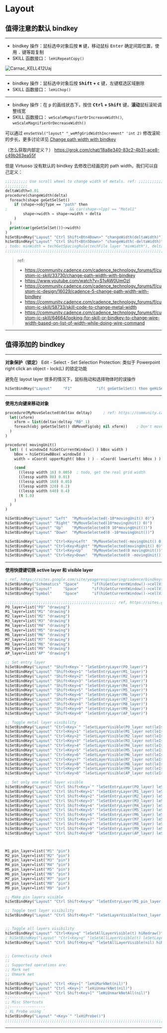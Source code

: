 # Layout



## 值得注意的默认 bindkey

---

- bindkey 操作：鼠标选中对象后按 **<kbd>H</kbd>** 键，移动鼠标 <kbd>Enter</kbd> 确定间距位置，使用 <kbd>.</kbd> 键等距复制
- SKILL 函数接口： `leHiRepeatCopy()`

![Carnac_KELL412Uaj](https://github.com/user-attachments/assets/55762eab-8066-46b6-80cb-9067e8afb2ce)

---

- bindkey 操作：鼠标选中对象后按 **<kbd>Shift</kbd> + <kbd>c</kbd>** 键，左键框选区域删除
- SKILL 函数接口： `leHiChop()`

---

- bindkey 操作：在 <kbd>p</kbd> 的画线状态下，按住 **<kbd>Ctrl</kbd> + <kbd>Shift</kbd>** 键，**滚动**鼠标滚轮调整线宽
- SKILL 函数接口： `weScaleMagnifierOrIncreaseWidth()`, `weScaleMagnifierOrDecreaseWidth()`

可以通过 `envSetVal("layout" "_weMfgGridWidthIncrement" 'int 2)` 修改滚轮的步长，更多讨论详见 [Change path width with bindkey](https://community.cadence.com/cadence_technology_forums/f/custom-ic-skill/33730/change-path-width-with-bindkey)

（怎么获取内部定义？） https://grok.com/chat/18a8e340-83c2-4b31-ace8-c49b263ea55f

但是 Virtuoso 没有默认的 bindkey 去修改已经画完的 path width，我们可以自己定义：

```lisp
;;;;;;;;;; Use scroll wheel to change width of metals. ref: ;;;;;;;;;;;;
;;;;;;;;;; 
deltaWidth=0.01
procedure(changeWidth(delta)
  foreach(shape geGetSelSet()
    if (shape~>objType == "path" then
;                            && car(shape~>lpp) == "Metal1"
        shape~>width = shape~>width + delta
    )
  )
  print(car(geGetSelSet())~>width)
)
hiSetBindKey("Layout" "Ctrl Shift<Btn4Down>" "changeWidth(deltaWidth)")
hiSetBindKey("Layout" "Ctrl Shift<Btn5Down>" "changeWidth(-deltaWidth)")
; todo: minWidth = techGetSpacingRule(techFile layer "minWidth"), deltaWidth check
;;;;;;;;;;;;;;;;;;;;;;;;;;;;;;;;;;;;;;;;;;;;;;;;;;;;;;;;;;;;;;;;;;;;;;;;;;;;;;;;;;;;;;;;;;;;;;;;;;;;;;;;;;;;;;;;;;;;
```


> ref:
> 
> - https://community.cadence.com/cadence_technology_forums/f/custom-ic-skill/33730/change-path-width-with-bindkey
> - https://www.youtube.com/watch?v=S1vAW0UmOzI
> - https://community.cadence.com/cadence_technology_forums/f/custom-ic-design/16029/cadence-5-change-path-width-with-bindkey
> - https://community.cadence.com/cadence_technology_forums/f/custom-ic-skill/58733/skill-code-to-change-metal-width
> - https://community.cadence.com/cadence_technology_forums/f/custom-ic-skill/64664/looking-for-skill-or-bindkey-to-change-wire-width-based-on-list-of-width-while-doing-wire-command


---

## 值得添加的 bindkey

---

**对象保护（锁定）** Edit - Select - Set Selection Protection: 类似于 Powerpoint right click an object - lock(L) 的锁定功能

避免在 layout layer 很多的情况下，鼠标拖动和选择物体时的误操作

```lisp
hiSetBindKey("Layout"     "F1"           "if( geGetSelSet() then geHiSetSelProtectionEF() else geHiUnsetSelProtectionEF() )")
```

---

**使用方向键来移动对象**

```lisp
procedure(MyMoveSelected(deltax deltay)     ; ref: https://community.cadence.com/cadence_technology_forums/f/custom-ic-skill/36295/bindkey-to-move-selected-object
  let((xform)
    xform = list(deltax:deltay "R0" 1)
    foreach(obj geGetSelSet() dbMoveFig(obj nil xform))    ; Don't move the fig, if the selected obj is label pin. Bacause the label will move with the path, and this for loop will move pins twice. 
  )
)

procedure( movingUnit()
  let( ( ( windowId hiGetCurrentWindow() ) bBox width )
    bBox = hiGetViewBBox( windowId )
    width = xCoord( upperRight( bBox ) ) - xCoord( lowerLeft( bBox ) )

    (cond
      ((lessp width 16) 0.005)  ; todo, get the real grid width
      ((lessp width 80) 0.01)
      ((lessp width 160) 0.05)
      ((lessp width 320) 0.2)
      ((lessp width 640) 0.4)
      (t 1.0)
    )
  )
)

hiSetBindKey("Layout" "Left"  "MyMoveSelected(-10*movingUnit() 0)")
hiSetBindKey("Layout" "Right" "MyMoveSelected(10*movingUnit() 0)")
hiSetBindKey("Layout" "Up"    "MyMoveSelected(0 10*movingUnit())")
hiSetBindKey("Layout" "Down"  "MyMoveSelected(0 -10*movingUnit())")

hiSetBindKey("Layout" "Ctrl<Key>Left"  "MyMoveSelected(-movingUnit() 0)")
hiSetBindKey("Layout" "Ctrl<Key>Right" "MyMoveSelected(movingUnit() 0)")
hiSetBindKey("Layout" "Ctrl<Key>Up"    "MyMoveSelected(0 movingUnit())")
hiSetBindKey("Layout" "Ctrl<Key>Down"  "MyMoveSelected(0 -movingUnit())")
```

---

**使用快捷键切换 active layer 和 visible layer**

```lisp
; ref, https://sites.google.com/site/yeagerengineering/cadence/bindkeys
hiSetBindKey("Schematics" "Space"      "if(hiGetCurrentWindow()->cellView->mode != \"r\" then geChangeEditMode(\"r\") else geChangeEditMode(\"a\"))")
hiSetBindKey("Layout"     "Space"      "if(hiGetCurrentWindow()->cellView->mode != \"r\" then geChangeEditMode(\"r\") else geChangeEditMode(\"a\"))")
hiSetBindKey("Symbol"     "Space"      "if(hiGetCurrentWindow()->cellView->mode != \"r\" then geChangeEditMode(\"r\") else geChangeEditMode(\"a\"))")

;;;;;;;;;;;;;;;;;;;;;;;;;;;;;;;;;;;;;;;;;;;;;;;;;; ref, https://sites.google.com/site/yeagerengineering/cadence/bindkeys
PO_layer=list("PO" "drawing")
M1_layer=list("M1" "drawing")
M2_layer=list("M2" "drawing")
M3_layer=list("M3" "drawing")
M4_layer=list("M4" "drawing")
M5_layer=list("M5" "drawing")
M6_layer=list("M6" "drawing")
M7_layer=list("M7" "drawing")
M8_layer=list("M8" "drawing")
M9_layer=list("M9" "drawing")
AP_layer=list("AP" "drawing")

;; Set entry layer
hiSetBindKey("Layout" "Shift<Key>`" "leSetEntryLayer(PO_layer)")
hiSetBindKey("Layout" "Shift<Key>1" "leSetEntryLayer(M1_layer)")
hiSetBindKey("Layout" "Shift<Key>2" "leSetEntryLayer(M2_layer)")
hiSetBindKey("Layout" "Shift<Key>3" "leSetEntryLayer(M3_layer)")
hiSetBindKey("Layout" "Shift<Key>4" "leSetEntryLayer(M4_layer)")
hiSetBindKey("Layout" "Shift<Key>5" "leSetEntryLayer(M5_layer)")
hiSetBindKey("Layout" "Shift<Key>6" "leSetEntryLayer(M6_layer)")
hiSetBindKey("Layout" "Shift<Key>7" "leSetEntryLayer(M7_layer)")
hiSetBindKey("Layout" "Shift<Key>8" "leSetEntryLayer(M8_layer)")
hiSetBindKey("Layout" "Shift<Key>9" "leSetEntryLayer(M9_layer)")
hiSetBindKey("Layout" "Shift<Key>0" "leSetEntryLayer(AP_layer)")

;; Toggle metal layer visibility
hiSetBindKey("Layout" "Ctrl<Key>`" "leSetLayerVisible(PO_layer not(leIsLayerVisible(PO_layer))) hiRedraw()")
hiSetBindKey("Layout" "Ctrl<Key>1" "leSetLayerVisible(M1_layer not(leIsLayerVisible(M1_layer))) hiRedraw()")
hiSetBindKey("Layout" "Ctrl<Key>2" "leSetLayerVisible(M2_layer not(leIsLayerVisible(M2_layer))) hiRedraw()")
hiSetBindKey("Layout" "Ctrl<Key>3" "leSetLayerVisible(M3_layer not(leIsLayerVisible(M3_layer))) hiRedraw()")
hiSetBindKey("Layout" "Ctrl<Key>4" "leSetLayerVisible(M4_layer not(leIsLayerVisible(M4_layer))) hiRedraw()")
hiSetBindKey("Layout" "Ctrl<Key>5" "leSetLayerVisible(M5_layer not(leIsLayerVisible(M5_layer))) hiRedraw()")
hiSetBindKey("Layout" "Ctrl<Key>6" "leSetLayerVisible(M6_layer not(leIsLayerVisible(M6_layer))) hiRedraw()")
hiSetBindKey("Layout" "Ctrl<Key>7" "leSetLayerVisible(M7_layer not(leIsLayerVisible(M7_layer))) hiRedraw()")
hiSetBindKey("Layout" "Ctrl<Key>8" "leSetLayerVisible(M8_layer not(leIsLayerVisible(M8_layer))) hiRedraw()")
hiSetBindKey("Layout" "Ctrl<Key>9" "leSetLayerVisible(M9_layer not(leIsLayerVisible(M9_layer))) hiRedraw()")
hiSetBindKey("Layout" "Ctrl<Key>0" "leSetLayerVisible(AP_layer not(leIsLayerVisible(AP_layer))) hiRedraw()")

;; Set only one metal layer visible
hiSetBindKey("Layout" "Ctrl Shift<Key>`" "leSetEntryLayer(PO_layer) leSetAllLayerVisible(nil) hiRedraw()")
hiSetBindKey("Layout" "Ctrl Shift<Key>1" "leSetEntryLayer(M1_layer) leSetAllLayerVisible(nil) hiRedraw()")
hiSetBindKey("Layout" "Ctrl Shift<Key>2" "leSetEntryLayer(M2_layer) leSetAllLayerVisible(nil) hiRedraw()")
hiSetBindKey("Layout" "Ctrl Shift<Key>3" "leSetEntryLayer(M3_layer) leSetAllLayerVisible(nil) hiRedraw()")
hiSetBindKey("Layout" "Ctrl Shift<Key>4" "leSetEntryLayer(M4_layer) leSetAllLayerVisible(nil) hiRedraw()")
hiSetBindKey("Layout" "Ctrl Shift<Key>5" "leSetEntryLayer(M5_layer) leSetAllLayerVisible(nil) hiRedraw()")
hiSetBindKey("Layout" "Ctrl Shift<Key>6" "leSetEntryLayer(M6_layer) leSetAllLayerVisible(nil) hiRedraw()")
hiSetBindKey("Layout" "Ctrl Shift<Key>7" "leSetEntryLayer(M7_layer) leSetAllLayerVisible(nil) hiRedraw()")
hiSetBindKey("Layout" "Ctrl Shift<Key>8" "leSetEntryLayer(M8_layer) leSetAllLayerVisible(nil) hiRedraw()")
hiSetBindKey("Layout" "Ctrl Shift<Key>9" "leSetEntryLayer(M9_layer) leSetAllLayerVisible(nil) hiRedraw()")
hiSetBindKey("Layout" "Ctrl Shift<Key>0" "leSetEntryLayer(AP_layer) leSetAllLayerVisible(nil) hiRedraw()")



M1_pin_layer=list("M1" "pin")
M2_pin_layer=list("M2" "pin")
M3_pin_layer=list("M3" "pin")
M4_pin_layer=list("M4" "pin")
M5_pin_layer=list("M5" "pin")
M6_pin_layer=list("M6" "pin")
M7_pin_layer=list("M7" "pin")
M8_pin_layer=list("M8" "pin")
M9_pin_layer=list("M9" "pin")

;; Make pin layers visible
hiSetBindKey("Layout" "Ctrl Shift<Key>p" "leSetEntryLayer(M1_pin_layer) leSetEntryLayer(M2_pin_layer) leSetEntryLayer(M3_pin_layer) leSetEntryLayer(M4_pin_layer) leSetEntryLayer(M5_pin_layer) leSetEntryLayer(M6_pin_layer) leSetEntryLayer(M7_pin_layer) leSetEntryLayer(M8_pin_layer) leSetEntryLayer(M9_pin_layer) hiRedraw()")

;; Toggle text layer visibility
hiSetBindKey("Layout" "Ctrl Shift<Key>T" "leSetLayerVisible(text_layer not(leIsLayerVisible(text_layer))) hiRedraw()")


;; Toggle all layers visibility
hiSetBindKey("Layout" "Ctrl<Key>q" "leSetAllLayerVisible(t) hiRedraw()")
; hiSetBindKey("Layout" "Ctrl<Key>q" "leSetAllLayerVisible(t) leSetLayerVisible(Mx_layer nil) hiRedraw()")
hiSetBindKey("Layout" "Ctrl Shift<Key>q" "leSetAllLayerVisible(nil) hiRedraw()")


;; Connectivity check
;;
;; Supported operations are:
;; Mark net
;; Unmark net
;;
hiSetBindKey("Layout" "Ctrl <Key>[" "leHiMarkNet(nil)")
hiSetBindKey("Layout" "Ctrl <Key>]" "leHiUnmarkNet(nil)")
hiSetBindKey("Layout" "Ctrl Shift<Key>]" "leHiUnmarkNetAll(nil)")
;;----------------
;; Misc Shortcuts
;;----------------
; XL Probe using `
hiSetBindKey("Layout" "<Key>`" "lxHiProbe()")
;;;;;;;;;;;;;;;;;;;;;;;;;;;;;;;;;;;;;;;;;;;;;;;;;;;;;;;;;;;;;;;;;;;;;;;;;;;;;;;;;;;;;;;;;;;;;;;;;;
```

---


## 
